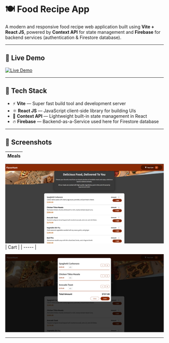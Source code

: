 # 🍽️ Food Recipe App

A modern and responsive food recipe web application built using **Vite + React JS**, powered by **Context API** for state management and **Firebase** for backend services (authentication & Firestore database).

---

## 🚀 Live Demo

[![Live Demo](https://img.shields.io/badge/View-Live-green?style=for-the-badge&logo=vercel)](https://food-recipe-app-952ba7.netlify.app/)

---

## 🔧 Tech Stack

- ⚡ **Vite** — Super fast build tool and development server
- ⚛️ **React JS** — JavaScript client-side library for building UIs
- 🧠 **Context API** — Lightweight built-in state management in React
- 🔥 **Firebase** — Backend-as-a-Service used here for Firestore database

---

## 🧪 Screenshots

| Meals |
| ----- |

![Meals](./screenshots/meals-preview.png)
| Cart |
| ----- |

![cart](./screenshots/cart-preview.png)

---
